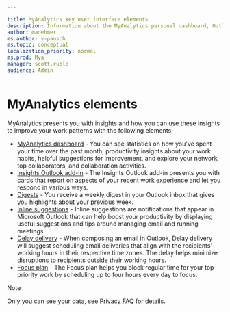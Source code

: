 ```yaml
---

title: MyAnalytics key user interface elements
description: Information about the MyAnalytics personal dashboard, Outlook add-in, digests, and inline suggestions in Outlook
author: madehmer
ms.author: v-pausch
ms.topic: conceptual
localization_priority: normal 
ms.prod: Mya
manager: scott.ruble
audience: Admin
---
```


# MyAnalytics elements

MyAnalytics presents you with insights and how you can use these insights to improve your work patterns with the following elements.

* [MyAnalytics dashboard](dashboard-2.md) - You can see statistics on how you've spent your time over the past month, productivity insights about your work habits, helpful suggestions for improvement, and explore your network, top collaborators, and collaboration activities.
* [Insights Outlook add-in](add-in.md) - The Insights Outlook add-in presents you with cards that report on aspects of your recent work experience and let you respond in various ways.
* [Digests](email-digest-2.md) - You receive a weekly digest in your Outlook inbox that gives you highlights about your previous week.
* [Inline suggestions](mya-notifications.md) - Inline suggestions are notifications that appear in Microsoft Outlook that can help boost your productivity by displaying useful suggestions and tips around managing email and running meetings.
* [Delay delivery](delay-delivery.md) - When composing an email in Outlook, Delay delivery will suggest scheduling email deliveries that align with the recipients' working hours in their respective time zones. The delay helps minimize disruptions to recipients outside their working hours.
* [Focus plan](focus-plan.md) - The Focus plan helps you block regular time for your top-priority work by scheduling up to four hours every day to focus.

>[!Note]
>Only you can see your data, see [Privacy FAQ](../overview/mya-faq.md#privacy) for details.
